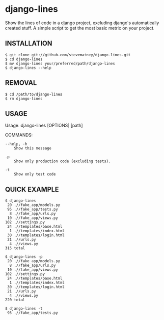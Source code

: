 django-lines
===
Show the lines of code in a django project, excluding django's automatically created stuff. A simple script to get the most basic metric on your project.

INSTALLATION
------------
    $ git clone git://github.com/stevematney/django-lines.git
	$ cd django-lines 
	$ mv django-lines your/preferred/path/django-lines
	$ django-lines --help

REMOVAL
--------------------------------------
    $ cd /path/to/django-lines
    $ rm django-lines

USAGE
-----
Usage: django-lines [OPTIONS] [path]

COMMANDS:

    --help, -h               
        Show this message

    -p
        Show only production code (excluding tests).

    -t
        Show only test code

QUICK EXAMPLE
-------------
	$ django-lines
     20 .//fake_app/models.py
     95 .//fake_app/tests.py
      8 .//fake_app/urls.py
     10 .//fake_app/views.py
    102 .//settings.py
     24 .//templates/base.html
      1 .//templates/index.html
     30 .//templates/login.html
     21 .//urls.py
      4 .//views.py
    315 total
    
    $ django-lines -p
     20 .//fake_app/models.py
      8 .//fake_app/urls.py
     10 .//fake_app/views.py
    102 .//settings.py
     24 .//templates/base.html
      1 .//templates/index.html
     30 .//templates/login.html
     21 .//urls.py
      4 .//views.py
    220 total

    $ django-lines -t
     95 .//fake_app/tests.py

